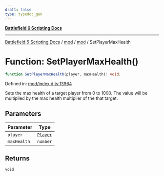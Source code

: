 ```yaml
---
draft: false
type: typedoc_gen
---
```


[**Battlefield 6 Scripting Docs**](../../../_index.md)

***

[Battlefield 6 Scripting Docs](../../../_index.md) / [mod](../../_index.md) / [mod](../_index.md) / SetPlayerMaxHealth

# Function: SetPlayerMaxHealth()

```ts
function SetPlayerMaxHealth(player, maxHealth): void;
```

Defined in: [mod/index.d.ts:13964](https://github.com/battlefield-portal-community/portal-docs/blob/ff09b2690670f74de7e97198022e5a97ff1161ff/generators/santiago/mod/index.d.ts#L13964)

Sets the max health of a target player from 0 to 1000.  The value will be multiplied by the max health multiplier of the that target.

## Parameters

| Parameter | Type |
| ------ | ------ |
| `player` | [`Player`](../Player/_index.md) |
| `maxHealth` | `number` |

## Returns

`void`
